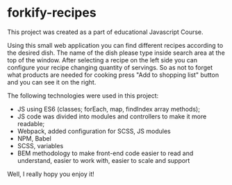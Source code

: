 # forkify-recipes

This project was created as a part of educational Javascript Course.

Using this small web application you can find different recipes according to the desired dish. The name of the dish please type
inside search area at the top of the window. After selecting a recipe on the left side you can configure your recipe changing
quantity of servings. So as not to forget what products are needed for cooking press "Add to shopping list" button and you can see it 
on the right.

The following technologies were used in this project:
- JS using ES6 (classes; forEach, map, findIndex array methods);
- JS code was divided into modules and controllers to make it more readable;
- Webpack, added configuration for SCSS, JS modules
- NPM, Babel
- SCSS, variables
- BEM methodology to make front-end code easier to read and understand, easier to work with, easier to scale and support


Well, I really hopy you enjoy it!
